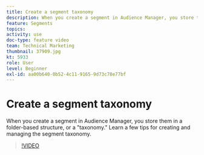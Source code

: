 ```yaml
---
title: Create a segment taxonomy
description: When you create a segment in Audience Manager, you store them in a folder-based structure, or a "taxonomy." Learn a few tips for creating and managing the segment taxonomy.
feature: Segments
topics: 
activity: use
doc-type: feature video
team: Technical Marketing
thumbnail: 37909.jpg
kt: 5933
role: User
level: Beginner
exl-id: aa00b640-0b52-4c11-9165-9d73c78e77bf
---
```

# Create a segment taxonomy

When you create a segment in Audience Manager, you store them in a folder-based structure, or a "taxonomy." Learn a few tips for creating and managing the segment taxonomy.

>[!VIDEO](https://video.tv.adobe.com/v/37909/?quality=12&learn=on)
